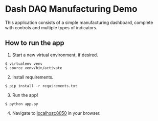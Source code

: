 # Dash DAQ Manufacturing Demo

This application consists of a simple manufacturing dashboard, complete with controls and multiple types of indicators.

## How to run the app

1. Start a new virtual environment, if desired.
```
$ virtualenv venv
$ source venv/bin/activate
```

2. Install requirements.
```
$ pip install -r requirements.txt
```

3. Run the app!
```
$ python app.py
```

4. Navigate to [localhost:8050](localhost:8050) in your browser.